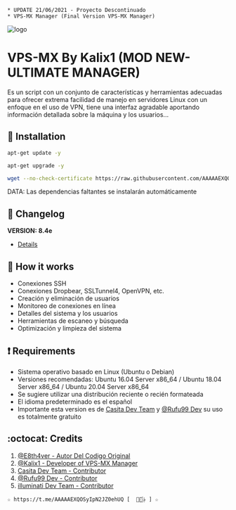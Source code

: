 ﻿```
* UPDATE 21/06/2021 - Proyecto Descontinuado
* VPS-MX Manager (Final Version VPS-MX Manager)
```
![logo](https://github.com/AAAAAEXQOSyIpN2JZ0ehUQ/VPS-MX-FREE/blob/main/Imagenes/VPS-MX-Free.png)

# VPS-MX By Kalix1 (MOD NEW-ULTIMATE MANAGER)
Es un script con un conjunto de características y herramientas adecuadas para 
ofrecer extrema facilidad de manejo en servidores Linux con un enfoque en el uso de 
VPN, tiene una interfaz agradable aportando información detallada sobre la máquina
y los usuarios...

## :book: Installation
```bash
apt-get update -y
```
```bash
apt-get upgrade -y
```
```bash
wget --no-check-certificate https://raw.githubusercontent.com/AAAAAEXQOSyIpN2JZ0ehUQ/VPS-MX-FREE/main/VPS-MX && chmod +x VPS-MX* && ./VPS-MX*
```
DATA: Las dependencias faltantes se instalarán automáticamente

## :scroll: Changelog
**VERSION: 8.4e**
* [Details](https://raw.githubusercontent.com/AAAAAEXQOSyIpN2JZ0ehUQ/VPS-MX-FREE/main/Version)

## :book: How it works
* Conexiones SSH
* Conexiones Dropbear, SSLTunnel4, OpenVPN, etc.
* Creación y eliminación de usuarios
* Monitoreo de conexiones en línea
* Detalles del sistema y los usuarios
* Herramientas de escaneo y búsqueda
* Optimización y limpieza del sistema

## :heavy_exclamation_mark: Requirements
* Sistema operativo basado en Linux (Ubuntu o Debian)
* Versiones recomendadas: Ubuntu 16.04 Server x86_64 / Ubuntu 18.04 Server x86_64 / Ubuntu 20.04 Server x86_64
* Se sugiere utilizar una distribución reciente o recién formateada
* El idioma predeterminado es el español
* Importante esta version es de [Casita Dev Team](https://github.com/lacasitamx) y [@Rufu99 Dev](https://github.com/rudi9999) su uso es totalmente gratuito

## :octocat: Credits
1. [@E8th4ver - Autor Del Codigo Original](https://t.me/E8th4ver)
2. [@Kalix1 - Developer of VPS-MX Manager](https://github.com/VPS-MX)
3. [Casita Dev Team - Contributor](https://t.me/conectedmx_vip)
4. [@Rufu99 Dev - Contributor](https://t.me/ADMRufu)
5. [illuminati Dev Team - Contributor](https://t.me/AAAAAEXQOSyIpN2JZ0ehUQ) 
```
☆ https://t.me/AAAAAEXQOSyIpN2JZ0ehUQ [  ⃘⃤꙰✰ ] ☆
```
